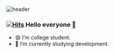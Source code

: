![header](https://capsule-render.vercel.app/api?type=cylinder&color=a5c9ff&section=header&height=150&text=Jinseon&animation=twinkling&fontSize=80&fontAlignY=70&fontColor=000000&)

### [![Hits](https://hits.seeyoufarm.com/api/count/incr/badge.svg?url=https%3A%2F%2Fgithub.com%2FjinseonKang%2Fhit-counter&count_bg=%2379C83D&title_bg=%23555555&icon=linux.svg&icon_color=%23E7E7E7&title=hits&edge_flat=false)](https://hits.seeyoufarm.com)  Hello everyone 👋

- 😄 I’m college student.
- 🌱 I’m currently studying development. 
